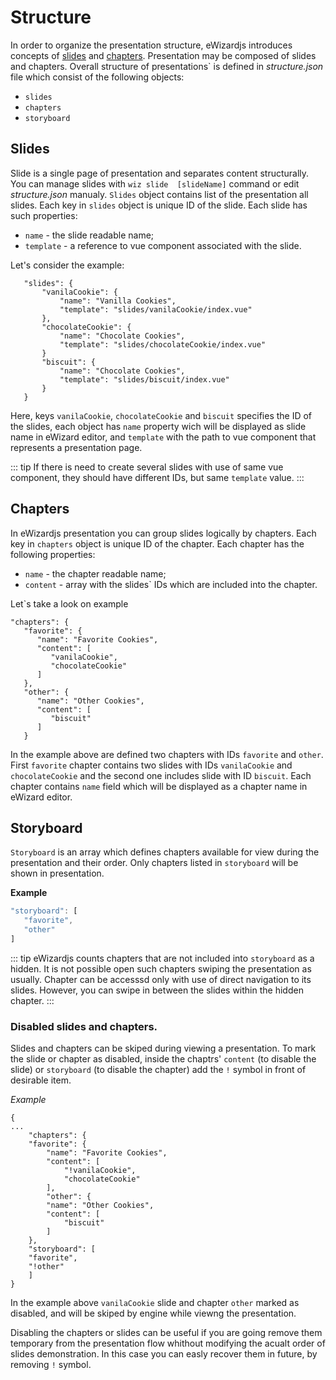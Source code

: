 
# Structure

In order to organize the presentation structure, eWizardjs introduces concepts of [slides](#slides) and [chapters](#chapters). Presentation may be composed of  slides and chapters. Overall structure of presentations` is defined in *structure.json* file which consist of the following objects:
- `slides`
- `chapters`
- `storyboard`

## Slides

Slide is a single page of presentation and separates content structurally. You can manage slides with `wiz slide  [slideName]` command or edit *structure.json* manualy. `Slides` object contains list of the presentation all slides. Each key in `slides` object is unique ID of the slide. Each slide has such properties:
 
 - `name` - the slide readable name;
 - `template` - a reference to vue component associated with the slide.

Let's consider the example:
 ```js{2,6,10}
    "slides": {
        "vanilaCookie": {
            "name": "Vanilla Cookies",
            "template": "slides/vanilaCookie/index.vue"
        },
        "chocolateCookie": {
            "name": "Chocolate Cookies",
            "template": "slides/chocolateCookie/index.vue"
        }
        "biscuit": {
            "name": "Chocolate Cookies",
            "template": "slides/biscuit/index.vue"
        }
    }
```
Here, keys `vanilaCookie`, `chocolateCookie` and `biscuit` specifies the ID of the slides, each object has `name` property wich will be displayed as slide name in eWizard editor, and `template` with the path to vue component that represents a presentation page.

::: tip
If there is need to create several slides with use of same vue component, they should have different IDs, but same `template` value.
:::


## Chapters

In eWizardjs presentation you can group slides logically by chapters. Each key in `chapters` object is unique ID of the chapter. Each chapter has the following properties:

- `name` - the chapter readable name;
- `content` - array with the slides` IDs which are included into the chapter.

Let`s take a look on example

```js{2,9}
"chapters": {
   "favorite": {
      "name": "Favorite Cookies",
      "content": [
         "vanilaCookie",
         "chocolateCookie"
      ]
   },
   "other": {
      "name": "Other Cookies",
      "content": [
         "biscuit"
      ]
   }
```
 
In the example above are defined two chapters with IDs `favorite` and `other`. First `favorite` chapter contains two slides with IDs `vanilaCookie` and `chocolateCookie` and the second one includes slide with ID `biscuit`. Each chapter contains `name` field which will be displayed as a chapter name in eWizard editor.

## Storyboard

`Storyboard` is an array which defines chapters available for view during the presentation and their order. Only chapters listed in `storyboard` will be shown in presentation.

**Example**

``` js
"storyboard": [
   "favorite",
   "other"
]
```

::: tip
eWizardjs counts chapters that are not included into `storyboard` as a hidden. It is not possible open such chapters swiping the presentation as usually. Chapter can be accesssd only with use of direct navigation to its slides. However, you can swipe in between the slides within the hidden chapter.
::: 


### Disabled slides and chapters.

Slides and chapters can be skiped during viewing a presentation. To mark the slide or chapter as disabled, inside the chaptrs' <code>content</code> (to disable the slide) or `storyboard` (to disable the chapter) add the `!` symbol in front of desirable item.

*Example*

```js{7,18}
{
...
    "chapters": {
    "favorite": {
        "name": "Favorite Cookies",
        "content": [
            "!vanilaCookie",
            "chocolateCookie"
        ],
        "other": {
        "name": "Other Cookies",
        "content": [
            "biscuit"
        ]
    },
    "storyboard": [
    "favorite",
    "!other"
    ]
}

```

In the example above `vanilaCookie` slide and chapter `other` marked as  disabled, and will be skiped by engine while viewng the presentation.

Disabling the chapters or slides can be useful if you are going remove them temporary from the presentation flow whithout modifying the acualt order of slides demonstration. In this case you can easly recover them in future, by removing `!` symbol.